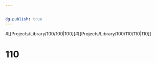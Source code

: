 ```yaml
---


dg-publish: true
---
```

#[[Projects/Library/100/100\|100]]#[[Projects/Library/100/110/110\|110]]
# 110

